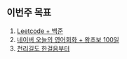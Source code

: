 ## 이번주 목표

1. [Leetcode + 백준](leetcode.md)
2. [네이버 오늘의 영어회화 + 왕초보 100일](naver-en.md)
3. [천리길도 한걸음부터](walking.md)
